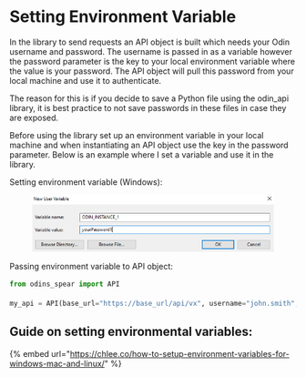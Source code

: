 # Setting Environment Variable

In the library to send requests an API object is built which needs your Odin username and password. The username is passed in as a variable however the password parameter is the key to your local environment variable where the value is your password. The API object will pull this password from your local machine and use it to authenticate.&#x20;

The reason for this is if you decide to save a Python file using the odin\_api library, it is best practice to not save passwords in these files in case they are exposed.

Before using the library set up an environment variable in your local machine and when instantiating an API object use the key in the password parameter. Below is an example where I set a variable and use it in the library.

Setting environment variable (Windows):

<figure><img src="../../.gitbook/assets/image (6).png" alt=""><figcaption></figcaption></figure>

Passing environment variable to API object:

```python
from odins_spear import API

my_api = API(base_url="https://base_url/api/vx", username="john.smith", password="ODIN_INSTANCE_1")
```

## Guide on setting environmental variables:&#x20;

{% embed url="https://chlee.co/how-to-setup-environment-variables-for-windows-mac-and-linux/" %}

